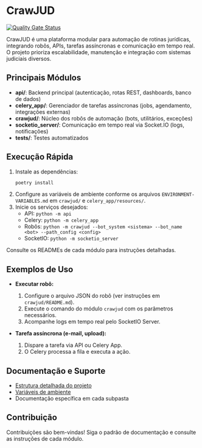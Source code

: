 # CrawJUD

[![Quality Gate Status](https://sonar.robotz.dev/api/project_badges/measure?project=REM-Infotech_CrawJUD-Reestruturado_9dae535d-6359-43cc-bdea-9d270cb528ce&metric=alert_status&token=sqb_f805bd2b1e570f147292c4dd8b69fed196d068af)](https://sonar.robotz.dev/dashboard?id=REM-Infotech_CrawJUD-Reestruturado_9dae535d-6359-43cc-bdea-9d270cb528ce)

CrawJUD é uma plataforma modular para automação de rotinas jurídicas, integrando robôs, APIs, tarefas assíncronas e comunicação em tempo real. O projeto prioriza escalabilidade, manutenção e integração com sistemas judiciais diversos.

## Principais Módulos

- **api/**: Backend principal (autenticação, rotas REST, dashboards, banco de dados)
- **celery_app/**: Gerenciador de tarefas assíncronas (jobs, agendamento, integrações externas)
- **crawjud/**: Núcleo dos robôs de automação (bots, utilitários, exceções)
- **socketio_server/**: Comunicação em tempo real via Socket.IO (logs, notificações)
- **tests/**: Testes automatizados

## Execução Rápida

1. Instale as dependências:
   ```powershell
   poetry install
   ```
2. Configure as variáveis de ambiente conforme os arquivos `ENVIRONMENT-VARIABLES.md` em `crawjud/` e `celery_app/resources/`.
3. Inicie os serviços desejados:
   - API: `python -m api`
   - Celery: `python -m celery_app`
   - Robôs: `python -m crawjud --bot_system <sistema> --bot_name <bot> --path_config <config>`
   - SocketIO: `python -m socketio_server`

Consulte os READMEs de cada módulo para instruções detalhadas.

## Exemplos de Uso

- **Executar robô:**

  1. Configure o arquivo JSON do robô (ver instruções em `crawjud/README.md`).
  2. Execute o comando do módulo `crawjud` com os parâmetros necessários.
  3. Acompanhe logs em tempo real pelo SocketIO Server.

- **Tarefa assíncrona (e-mail, upload):**
  1. Dispare a tarefa via API ou Celery App.
  2. O Celery processa a fila e executa a ação.

## Documentação e Suporte

- [Estrutura detalhada do projeto](PROJECT-STRUCTURE.md)
- [Variáveis de ambiente](crawjud/ENVIRONMENT-VARIABLES.md)
- Documentação específica em cada subpasta

## Contribuição

Contribuições são bem-vindas! Siga o padrão de documentação e consulte as instruções de cada módulo.
